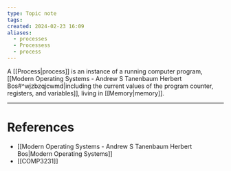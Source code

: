 ```yaml
---
type: Topic note
tags: 
created: 2024-02-23 16:09
aliases:
  - processes
  - Processess
  - process
---
```

A [[Process|process]] is an instance of a running computer program, [[Modern Operating Systems - Andrew S Tanenbaum Herbert Bos#^wjzbzqjcwmd|including the current values of the program counter, registers, and variables]], living in [[Memory|memory]].

---
# References

- [[Modern Operating Systems - Andrew S Tanenbaum Herbert Bos|Modern Operating Systems]]
- [[COMP3231]]
